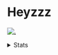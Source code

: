 # Heyzzz  

[![.](https://skillicons.dev/icons?i=js,java)](https://skillicons.dev)  

<details>
<summary>Stats</summary
<!--START_SECTION:waka-->

```txt
JavaScript   14 hrs 45 mins  █████████████▒░░░░░░░░░░░   53.77 %
Rust         5 hrs 38 mins   █████░░░░░░░░░░░░░░░░░░░░   20.56 %
CSS          5 hrs           ████▓░░░░░░░░░░░░░░░░░░░░   18.27 %
JSON         54 mins         ▓░░░░░░░░░░░░░░░░░░░░░░░░   03.29 %
TOML         19 mins         ▒░░░░░░░░░░░░░░░░░░░░░░░░   01.21 %
```

<!--END_SECTION:waka-->
</details>
